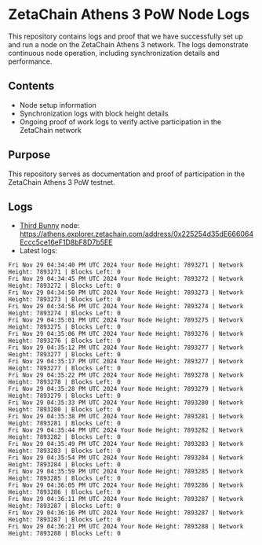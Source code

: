 # ZetaChain Athens 3 PoW Node Logs
This repository contains logs and proof that we have successfully set up and run a node on the ZetaChain Athens 3 network. The logs demonstrate continuous node operation, including synchronization details and performance.

## Contents
- Node setup information
- Synchronization logs with block height details
- Ongoing proof of work logs to verify active participation in the ZetaChain network

## Purpose
This repository serves as documentation and proof of participation in the ZetaChain Athens 3 PoW testnet.

## Logs

- [Third Bunny](https://thirdbunny.xyz/) node: https://athens.explorer.zetachain.com/address/0x225254d35dE666064Eccc5ce16eF1D8bF8D7b5EE
- Latest logs:
```
Fri Nov 29 04:34:40 PM UTC 2024 Your Node Height: 7893271 | Network Height: 7893271 | Blocks Left: 0
Fri Nov 29 04:34:45 PM UTC 2024 Your Node Height: 7893272 | Network Height: 7893272 | Blocks Left: 0
Fri Nov 29 04:34:50 PM UTC 2024 Your Node Height: 7893273 | Network Height: 7893273 | Blocks Left: 0
Fri Nov 29 04:34:56 PM UTC 2024 Your Node Height: 7893274 | Network Height: 7893274 | Blocks Left: 0
Fri Nov 29 04:35:01 PM UTC 2024 Your Node Height: 7893275 | Network Height: 7893275 | Blocks Left: 0
Fri Nov 29 04:35:06 PM UTC 2024 Your Node Height: 7893276 | Network Height: 7893276 | Blocks Left: 0
Fri Nov 29 04:35:12 PM UTC 2024 Your Node Height: 7893277 | Network Height: 7893277 | Blocks Left: 0
Fri Nov 29 04:35:17 PM UTC 2024 Your Node Height: 7893277 | Network Height: 7893277 | Blocks Left: 0
Fri Nov 29 04:35:22 PM UTC 2024 Your Node Height: 7893278 | Network Height: 7893278 | Blocks Left: 0
Fri Nov 29 04:35:28 PM UTC 2024 Your Node Height: 7893279 | Network Height: 7893279 | Blocks Left: 0
Fri Nov 29 04:35:33 PM UTC 2024 Your Node Height: 7893280 | Network Height: 7893280 | Blocks Left: 0
Fri Nov 29 04:35:38 PM UTC 2024 Your Node Height: 7893281 | Network Height: 7893281 | Blocks Left: 0
Fri Nov 29 04:35:44 PM UTC 2024 Your Node Height: 7893282 | Network Height: 7893282 | Blocks Left: 0
Fri Nov 29 04:35:49 PM UTC 2024 Your Node Height: 7893283 | Network Height: 7893283 | Blocks Left: 0
Fri Nov 29 04:35:54 PM UTC 2024 Your Node Height: 7893284 | Network Height: 7893284 | Blocks Left: 0
Fri Nov 29 04:35:59 PM UTC 2024 Your Node Height: 7893285 | Network Height: 7893285 | Blocks Left: 0
Fri Nov 29 04:36:05 PM UTC 2024 Your Node Height: 7893286 | Network Height: 7893286 | Blocks Left: 0
Fri Nov 29 04:36:11 PM UTC 2024 Your Node Height: 7893287 | Network Height: 7893287 | Blocks Left: 0
Fri Nov 29 04:36:16 PM UTC 2024 Your Node Height: 7893287 | Network Height: 7893287 | Blocks Left: 0
Fri Nov 29 04:36:21 PM UTC 2024 Your Node Height: 7893288 | Network Height: 7893288 | Blocks Left: 0
```
